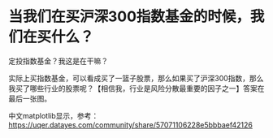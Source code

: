 # 当我们在买沪深300指数基金的时候，我们在买什么？

定投指数基金？我这是在干嘛？

实际上买指数基金，可以看成买了一篮子股票，那么如果买了沪深300指数，那么我买了哪些行业的股票呢？【相信我，行业是风险分散最重要的因子之一】答案在最后一张图。

中文matplotlib显示，参考：https://uqer.datayes.com/community/share/57071106228e5bbbaef42126
